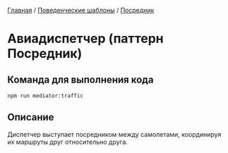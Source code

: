 [Главная](../../..) / [Поведенческие шаблоны](../..) / [Посредник](..)


# Авиадиспетчер (паттерн Посредник)

## Команда для выполнения кода

```
npm run mediator:traffic
```

## Описание

Диспетчер выступает посредником между самолетами, координируя их маршруты друг относительно друга.